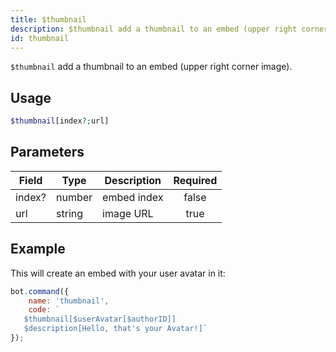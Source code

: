 ```yaml
---
title: $thumbnail
description: $thumbnail add a thumbnail to an embed (upper right corner image).
id: thumbnail
---
```


`$thumbnail` add a thumbnail to an embed (upper right corner image).

## Usage

```php
$thumbnail[index?;url]
```

## Parameters 

| Field     | Type    | Description     | Required |
|-----------|---------|-----------------|:--------:|
| index?  | number | embed index        |   false   |
| url  | string | image URL        |   true   |

## Example

This will create an embed with your user avatar in it:

```javascript
bot.command({
    name: 'thumbnail',
    code: `
   $thumbnail[$userAvatar[$authorID]]
   $description[Hello, that's your Avatar!]`
});
```